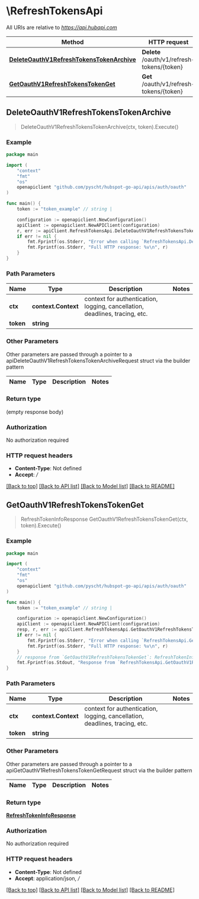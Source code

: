 # \RefreshTokensApi

All URIs are relative to *https://api.hubapi.com*

Method | HTTP request | Description
------------- | ------------- | -------------
[**DeleteOauthV1RefreshTokensTokenArchive**](RefreshTokensApi.md#DeleteOauthV1RefreshTokensTokenArchive) | **Delete** /oauth/v1/refresh-tokens/{token} | 
[**GetOauthV1RefreshTokensTokenGet**](RefreshTokensApi.md#GetOauthV1RefreshTokensTokenGet) | **Get** /oauth/v1/refresh-tokens/{token} | 



## DeleteOauthV1RefreshTokensTokenArchive

> DeleteOauthV1RefreshTokensTokenArchive(ctx, token).Execute()



### Example

```go
package main

import (
    "context"
    "fmt"
    "os"
    openapiclient "github.com/pyscht/hubspot-go-api/apis/auth/oauth"
)

func main() {
    token := "token_example" // string | 

    configuration := openapiclient.NewConfiguration()
    apiClient := openapiclient.NewAPIClient(configuration)
    r, err := apiClient.RefreshTokensApi.DeleteOauthV1RefreshTokensTokenArchive(context.Background(), token).Execute()
    if err != nil {
        fmt.Fprintf(os.Stderr, "Error when calling `RefreshTokensApi.DeleteOauthV1RefreshTokensTokenArchive``: %v\n", err)
        fmt.Fprintf(os.Stderr, "Full HTTP response: %v\n", r)
    }
}
```

### Path Parameters


Name | Type | Description  | Notes
------------- | ------------- | ------------- | -------------
**ctx** | **context.Context** | context for authentication, logging, cancellation, deadlines, tracing, etc.
**token** | **string** |  | 

### Other Parameters

Other parameters are passed through a pointer to a apiDeleteOauthV1RefreshTokensTokenArchiveRequest struct via the builder pattern


Name | Type | Description  | Notes
------------- | ------------- | ------------- | -------------


### Return type

 (empty response body)

### Authorization

No authorization required

### HTTP request headers

- **Content-Type**: Not defined
- **Accept**: */*

[[Back to top]](#) [[Back to API list]](../README.md#documentation-for-api-endpoints)
[[Back to Model list]](../README.md#documentation-for-models)
[[Back to README]](../README.md)


## GetOauthV1RefreshTokensTokenGet

> RefreshTokenInfoResponse GetOauthV1RefreshTokensTokenGet(ctx, token).Execute()



### Example

```go
package main

import (
    "context"
    "fmt"
    "os"
    openapiclient "github.com/pyscht/hubspot-go-api/apis/auth/oauth"
)

func main() {
    token := "token_example" // string | 

    configuration := openapiclient.NewConfiguration()
    apiClient := openapiclient.NewAPIClient(configuration)
    resp, r, err := apiClient.RefreshTokensApi.GetOauthV1RefreshTokensTokenGet(context.Background(), token).Execute()
    if err != nil {
        fmt.Fprintf(os.Stderr, "Error when calling `RefreshTokensApi.GetOauthV1RefreshTokensTokenGet``: %v\n", err)
        fmt.Fprintf(os.Stderr, "Full HTTP response: %v\n", r)
    }
    // response from `GetOauthV1RefreshTokensTokenGet`: RefreshTokenInfoResponse
    fmt.Fprintf(os.Stdout, "Response from `RefreshTokensApi.GetOauthV1RefreshTokensTokenGet`: %v\n", resp)
}
```

### Path Parameters


Name | Type | Description  | Notes
------------- | ------------- | ------------- | -------------
**ctx** | **context.Context** | context for authentication, logging, cancellation, deadlines, tracing, etc.
**token** | **string** |  | 

### Other Parameters

Other parameters are passed through a pointer to a apiGetOauthV1RefreshTokensTokenGetRequest struct via the builder pattern


Name | Type | Description  | Notes
------------- | ------------- | ------------- | -------------


### Return type

[**RefreshTokenInfoResponse**](RefreshTokenInfoResponse.md)

### Authorization

No authorization required

### HTTP request headers

- **Content-Type**: Not defined
- **Accept**: application/json, */*

[[Back to top]](#) [[Back to API list]](../README.md#documentation-for-api-endpoints)
[[Back to Model list]](../README.md#documentation-for-models)
[[Back to README]](../README.md)


